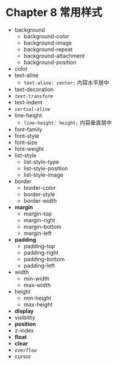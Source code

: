 # Chapter 8 常用样式

- background
    - background-color
    - background-image
    - background-repeat
    - background-attachment
    - background-position
- color
- text-aline
    - `text-aline: center;` 内容水平居中
- text-decoration
- *`text-transform`*
- text-indent
- *`vertial-aline`*
- line-height
    - `line-height: height;` 内容垂直居中
- font-family
- font-style
- font-size
- font-weight
- list-style
    - list-style-type
    - list-style-position
    - list-style-image
- border
    - border-color
    - border-style
    - border-width
- **margin**
    - margin-top
    - margin-right
    - margin-bottom
    - margin-left
- **padding**
    - padding-top
    - padding-right
    - padding-bottom
    - padding-left
- width
    - min-width
    - max-width
- height
    - min-height
    - max-height
- **display**
- visibility
- **position**
- z-index
- **float**
- **clear**
- *`overflow`*
- cursor
